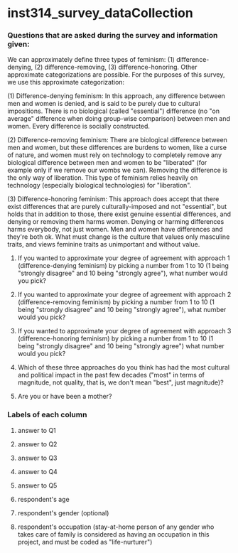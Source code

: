 # inst314_survey_dataCollection

### Questions that are asked during the survey and information given:

We can approximately define three types of feminism: (1) difference-denying, (2) difference-removing, (3) difference-honoring. Other approximate categorizations are possible. For the purposes of this survey, we use this approximate categorization:

(1) Difference-denying feminism: In this approach, any difference between men and women is denied, and is said to be purely due to cultural impositions. There is no biological (called "essential") difference (no "on average" difference when doing group-wise comparison) between men and women. Every difference is socially constructed.

(2) Difference-removing feminism: There are biological difference between men and women, but these differences are burdens to women, like a curse of nature, and women must rely on technology to completely remove any biological difference between men and women to be "liberated" (for example only if we remove our wombs we can). Removing the difference is the only way of liberation. This type of feminism relies heavily on technology (especially biological technologies) for "liberation".

(3) Difference-honoring feminism: This approach does accept that there exist differences that are purely culturally-imposed and not "essential", but holds that in addition to those, there exist genuine essential differences, and denying or removing them harms women. Denying or harming differences harms everybody, not just women. Men and women have differences and they're both ok. What must change is the culture that values only masculine traits, and views feminine traits as unimportant and without value.

1) If you wanted to approximate your degree of agreement with approach 1 (difference-denying feminism) by picking a number from 1 to 10 (1 being "strongly disagree" and 10 being "strongly agree"), what number would you pick?

2) If you wanted to approximate your degree of agreement with approach 2 (difference-removing feminism) by picking a number from 1 to 10 (1 being "strongly disagree" and 10 being "strongly agree"), what number would you pick?

3) If you wanted to approximate your degree of agreement with approach 3 (difference-honoring feminism) by picking a number from 1 to 10 (1 being "strongly disagree" and 10 being "strongly agree") what number would you pick?

4) Which of these three approaches do you think has had the most cultural and political impact in the past few decades ("most" in terms of magnitude, not quality, that is, we don't mean "best", just magnitude)?

5) Are you or have been a mother?

### Labels of each column

1) answer to Q1

2) answer to Q2

3) answer to Q3

4) answer to Q4

5) answer to Q5

6) respondent's age

7) respondent's gender (optional)

8) respondent's occupation (stay-at-home person of any gender who takes care of family is considered as having an occupation in this project, and must be coded as "life-nurturer")

